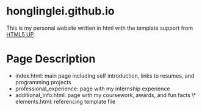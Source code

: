 # honglinglei.github.io
This is my personal website written in html with the template support from [HTML5 UP](https://html5up.net/).

# Page Description
- index.html: main page including self introduction, links to resumes, and programming projects
- professional_experience: page with my internship experience
- additional_info.html: page with my coursework, awards, and fun facts
\\* elements.html: referencing template file
